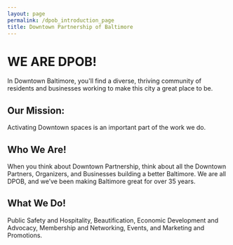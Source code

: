 ```yaml
---
layout: page
permalink: /dpob_introduction_page
title: Downtown Partnership of Baltimore
---
```

<link rel="stylesheet" href="/dpob_cleanup.css">

<div class="hero">
  <h1>WE ARE DPOB!</h1>
</div>

In Downtown Baltimore, you'll find a diverse, thriving community of residents and businesses working to make this city a great place to be.

## Our Mission: 

Activating Downtown spaces is an important part of the work we do.

## Who We Are!

When you think about Downtown Partnership, think about all the Downtown Partners, Organizers, and Businesses building a better Baltimore. We are all DPOB, and we’ve been making Baltimore great for over 35 years.

## What We Do!

Public Safety and Hospitality, Beautification, Economic Development and Advocacy, Membership and Networking, Events, and Marketing and Promotions.

